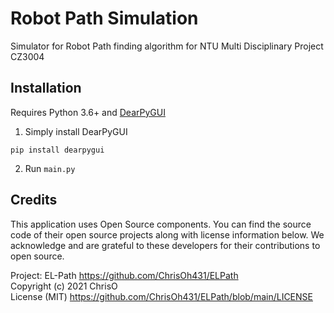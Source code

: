 # Robot Path Simulation

Simulator for Robot Path finding algorithm for NTU Multi Disciplinary Project CZ3004

## Installation
Requires Python 3.6+ and [DearPyGUI](https://github.com/hoffstadt/DearPyGui)

1. Simply install DearPyGUI

```pip install dearpygui```

2. Run `main.py`

## Credits

This application uses Open Source components. You can find the source code of their open source projects along with license information below. We acknowledge and are grateful to these developers for their contributions to open source.

Project: EL-Path https://github.com/ChrisOh431/ELPath \
Copyright (c) 2021 ChrisO \
License (MIT) https://github.com/ChrisOh431/ELPath/blob/main/LICENSE